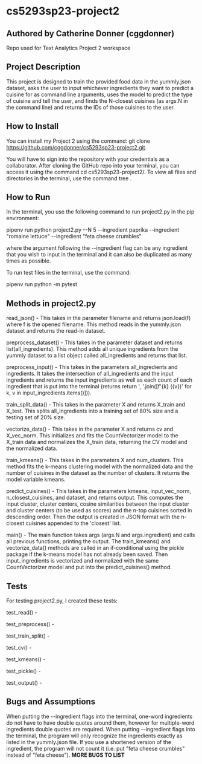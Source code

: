 # cs5293sp23-project2
## Authored by Catherine Donner (cggdonner)
Repo used for Text Analytics Project 2 workspace

## Project Description
This project is designed to train the provided food data in the yummly.json dataset, asks the user to input whichever ingredients they want to predict a cuisine for as command line arguments, uses the model to predict the type of cuisine and tell the user, and finds the N-closest cuisines (as args.N in the command line) and returns the IDs of those cuisines to the user.

## How to Install
You can install my Project 2 using the command: git clone https://github.com/cggdonner/cs5293sp23-project2.git.

You will have to sign into the repository with your credentials as a collaborator. After cloning the GitHub repo into your terminal, you can access it using the command cd cs5293sp23-project2/. To view all files and directories in the terminal, use the command tree .

## How to Run
In the terminal, you use the following command to run project2.py in the pip environment:

pipenv run python project2.py --N 5 --ingredient paprika --ingredient "romaine lettuce" --ingredient "feta cheese crumbles"

where the argument following the --ingredient flag can be any ingredient that you wish to input in the terminal and it can also be duplicated as many times as possible.

To run test files in the terminal, use the command:

pipenv run python -m pytest

## Methods in project2.py
read_json() - This takes in the parameter filename and returns json.load(f) where f is the opened filename. This method reads in the yummly.json dataset and returns the read-in dataset.

preprocess_dataset() - This takes in the parameter dataset and returns list(all_ingredients). This method adds all unique ingredients from the yummly dataset to a list object called all_ingredients and returns that list.

preprocess_input() - This takes in the parameters all_ingredients and ingredients. It takes the intersection of all_ingredients and the input ingredients and returns the input ingredients as well as each count of each ingredient that is put into the terminal (returns return ', '.join([f'{k} ({v})' for k, v in input_ingredients.items()])).

train_split_data() - This takes in the parameter X and returns X_train and X_test. This splits all_ingredients into a training set of 80% size and a testing set of 20% size.

vectorize_data() - This takes in the parameter X and returns cv and X_vec_norm. This initializes and fits the CountVectorizer model to the X_train data and normalizes the X_train data, returning the CV model and the normalized data.

train_kmeans() - This takes in the parameters X and num_clusters. This method fits the k-means clustering model with the normalized data and the number of cuisines in the dataset as the number of clusters. It returns the model variable kmeans.

predict_cuisines() - This takes in the parameters kmeans, input_vec_norm, n_closest_cuisines, and dataset, and returns output. This computes the input cluster, cluster centers, cosine similarities between the input cluster and cluster centers (to be used as scores) and the n-top cuisines sorted in descending order. Then the output is created in JSON format with the n-closest cuisines appended to the 'closest' list.

main() - The main function takes args (args.N and args.ingredient) and calls all previous functions, printing the output. The train_kmeans() and vectorize_data() methods are called in an if-conditional using the pickle package if the k-means model has not already been saved. Then input_ingredients is vectorized and normalized with the same CountVectorizer model and put into the predict_cuisines() method.

## Tests
For testing project2.py, I created these tests:

test_read() - 

test_preprocess() - 

test_train_split() - 

test_cv() - 

test_kmeans() - 

test_pickle() - 

test_output() - 

## Bugs and Assumptions
When putting the --ingredient flags into the terminal, one-word ingredients do not have to have double quotes around them, however for multiple-word ingredients double quotes are required.
When putting --ingredient flags into the terminal, the program will only recognize the ingredients exactly as listed in the yummly.json file. If you use a shortened version of the ingredient, the program will not count it (i.e. put "feta cheese crumbles" instead of "feta cheese").
**MORE BUGS TO LIST**


